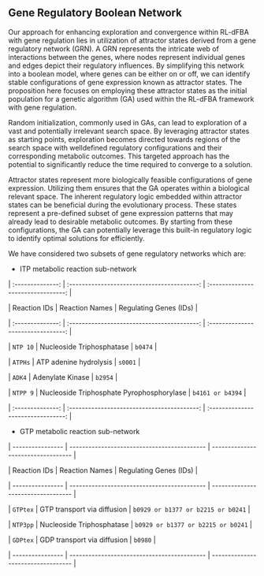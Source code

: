## Gene Regulatory Boolean Network
Our approach for enhancing exploration and convergence within RL-dFBA with gene regulation lies in utilization of attractor states derived from a gene regulatory network (GRN). A GRN represents the intricate web of interactions between the genes, where nodes represent individual genes and edges depict their regulatory influences. By simplifying this network into a boolean model, where genes can be either on or off, we can identify stable configurations of gene expression known as attractor states. The proposition here focuses on employing these attractor states as the initial population for a genetic algorithm (GA) used within the RL-dFBA framework with gene regulation. 

Random initialization, commonly used in GAs, can lead to exploration of a vast and potentially irrelevant search space. By leveraging attractor states as starting points, exploration becomes directed towards regions of the search space with welldefined regulatory configurations and their corresponding metabolic outcomes. This targeted approach has the potential to significantly reduce the time required to converge to a solution.

Attractor states represent more biologically feasible configurations of gene expression. Utilizing them ensures that the GA operates within a biological relevant space. The inherent regulatory logic embedded within attractor states can be beneficial during the evolutionary process. These states represent a pre-defined subset of gene expression patterns that may already lead to desirable metabolic outcomes. By starting from these configurations, the GA can potentially leverage this built-in regulatory logic to identify optimal solutions for efficiently.

We have considered two subsets of gene regulatory networks which are:
* ITP metabolic reaction sub-network

| :--------------: | :-----------------------------------------: | :--------------------------------: |

| Reaction IDs     | Reaction Names                              | Regulating Genes (IDs)             |

| :--------------: | :-----------------------------------------: | :--------------------------------: |

| `NTP 10`         | Nucleoside Triphosphatase                   | `b0474`                            |

| `ATPHs`          | ATP adenine hydrolysis                      | `s0001`                            |

| `ADK4`           | Adenylate Kinase                            | `b2954`                            |

| `NTPP 9`         | Nucleoside Triphosphate Pyrophosphorylase   | `b4161 or b4394`                   |

| :--------------: | :-----------------------------------------: | :--------------------------------: |

* GTP metabolic reaction sub-network

| ---------------- | ------------------------------------------- | ---------------------------------- |

| Reaction IDs     | Reaction Names                              | Regulating Genes (IDs)             |

| ---------------- | ------------------------------------------- | ---------------------------------- |

| `GTPtex`         | GTP transport via diffusion                 | `b0929 or b1377 or b2215 or b0241` |

| `NTP3pp`         | Nucleoside Triphosphatase                   | `b0929 or b1377 or b2215 or b0241` |

| `GDPtex`         | GDP transport via diffusion                 | `b0980`                            |

| ---------------- | ------------------------------------------- | ---------------------------------- |